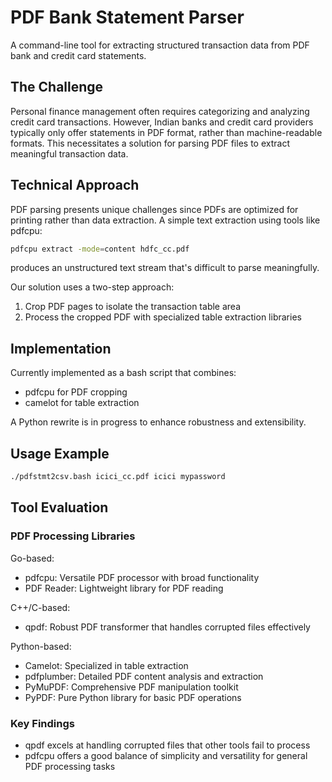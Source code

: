 # PDF Bank Statement Parser

A command-line tool for extracting structured transaction data from PDF bank and credit card statements.

## The Challenge

Personal finance management often requires categorizing and analyzing credit card transactions. However, Indian banks and credit card providers typically only offer statements in PDF format, rather than machine-readable formats. This necessitates a solution for parsing PDF files to extract meaningful transaction data.

## Technical Approach

PDF parsing presents unique challenges since PDFs are optimized for printing rather than data extraction. A simple text extraction using tools like pdfcpu:

```bash
pdfcpu extract -mode=content hdfc_cc.pdf
```

produces an unstructured text stream that's difficult to parse meaningfully.

Our solution uses a two-step approach:
1. Crop PDF pages to isolate the transaction table area
2. Process the cropped PDF with specialized table extraction libraries

## Implementation

Currently implemented as a bash script that combines:
- pdfcpu for PDF cropping
- camelot for table extraction

A Python rewrite is in progress to enhance robustness and extensibility.

## Usage Example

```bash
./pdfstmt2csv.bash icici_cc.pdf icici mypassword
```

## Tool Evaluation

### PDF Processing Libraries

Go-based:
- pdfcpu: Versatile PDF processor with broad functionality
- PDF Reader: Lightweight library for PDF reading

C++/C-based:
- qpdf: Robust PDF transformer that handles corrupted files effectively

Python-based:
- Camelot: Specialized in table extraction
- pdfplumber: Detailed PDF content analysis and extraction
- PyMuPDF: Comprehensive PDF manipulation toolkit
- PyPDF: Pure Python library for basic PDF operations

### Key Findings

- qpdf excels at handling corrupted files that other tools fail to process
- pdfcpu offers a good balance of simplicity and versatility for general PDF processing tasks
